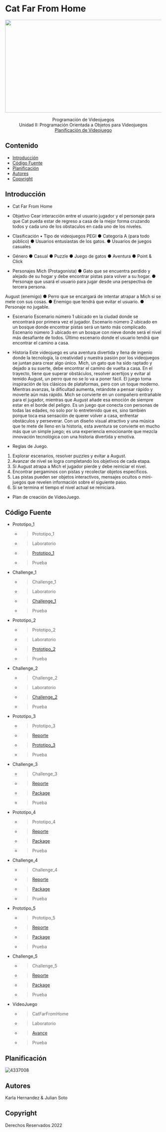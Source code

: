 # Cat Far From Home
<p align="center">
    <img src="https://denegocios.cl/wp-content/uploads/2022/10/Crear-Empresa-de-Video-Juegos.webp" alt="Logo" width=1200 height=300>

  <p align="center">
    Programación de Videojuegos
    <br>
    Unidad II: Programación Orientada a Objetos para Videojuegos
    <br>
    <a href="https://drive.google.com/file/d/17jj7xeQrpnFsnJnE_cHQTD7d29YkNPnV/view?usp=drive_link">Planificación de Videojuego</a>
  </p>
</p>


## Contenido

- [Introducción](#introducción)
- [Código Fuente](#código-fuente)
- [Planificación](#planificación)
- [Autores](#autores)
- [Copyright](#copyright)


## Introducción

- Cat Far From Home

- Objetivo
Cear interacción entre el usuario jugador y el personaje para que Cat pueda estar de regreso a casa de la mejor forma
cruzando todos y cada uno de los obstaculos en cada uno de los niveles.

- Clasificación
• Tipo de videojuegos PEGI
● Categoría A (para todo público)
● Usuarios entusiastas de los gatos. 
● Usuarios de juegos casuales

- Género 
● Casual 
● Puzzle 
● Juego de gatos 
● Aventura 
● Point & Click

- Personajes
Mich (Protagonista)
● Gato que se encuentra perdido y alejado de su hogar y debe encontrar pistas para 
volver a su hogar.
● Personaje que usará el usuario para jugar desde una perspectiva de tercera 
persona.

August (enemigo)
● Perro que se encargará de intentar atrapar a Mich si se mete con sus cosas.
● Enemigo que tendrá que evitar el usuario.
● Personaje no jugable. 

- Escenario
Escenario número 1 ubicado en la ciudad donde se encontrará por primera vez el jugador.
Escenario número 2 ubicado en un bosque donde encontrar pistas será un tanto más
complicado.
Escenario número 3 ubicado en un bosque con nieve donde será el nivel más desafiante de 
todos. Último escenario donde el usuario tendrá que encontrar el camino a casa.

- Historia
Este videojuego es una aventura divertida y llena de ingenio donde la tecnología, la 
creatividad y nuestra pasión por los videojuegos se juntan para crear algo único. Mich, un 
gato que ha sido raptado y dejado a su suerte, debe encontrar el camino de vuelta a casa. 
En el trayecto, tiene que superar obstáculos, resolver acertijos y evitar al temido August, un 
perro que no se lo va a poner fácil.
El juego toma inspiración de los clásicos de plataformas, pero con un toque moderno. 
Mientras avanzas, la dificultad aumenta, retándote a pensar rápido y moverte aún más 
rápido. Mich se convierte en un compañero entrañable para el jugador, mientras que August 
añade esa emoción de siempre estar en el borde del peligro.
Es un juego que conecta con personas de todas las edades, no solo por lo entretenido que 
es, sino también porque toca esa sensación de querer volver a casa, enfrentar obstáculos y 
perseverar. Con un diseño visual atractivo y una música que te mete de lleno en la historia, 
esta aventura se convierte en mucho más que un simple juego; es una experiencia 
emocionante que mezcla innovación tecnológica con una historia divertida y emotiva.

- Reglas de Juego.
1. Explorar escenarios, resolver puzzles y evitar a August.
2. Avanzar de nivel se logra completando los objetivos de cada etapa.
3. Si August atrapa a Mich el jugador pierde y debe reiniciar el nivel.
4. Encontrar pergaminos con pistas y recolectar objetos específicos.
5. Las pistas pueden ser objetos interactivos, mensajes ocultos o mini-juegos que 
revelen información sobre el siguiente paso.
6. Si se termina el tiempo el nivel actual se reiniciará.

- Plan de creación de VideoJuego.

## Código Fuente

* Prototipo_1
  * > Prototipo_1
  * > Laboratorio
  * > <a href="https://github.com/Entornos-Virtuales-N/Prototipo1-2Challenge1.git">Prototipo_1</a>
  * > Prueba
* Challenge_1
  * > Challenge_1
  * > Laboratorio
  * > <a href="https://github.com/Entornos-Virtuales-N/Prototipo1-2Challenge1.git">Challenge_1</a>
  * > Prueba
* Prototipo_2
  * > Prototipo_2
  * > Laboratorio
  * > <a href="https://github.com/Entornos-Virtuales-N/Prototipo1-2Challenge1.git">Prototipo_2</a>
  * > Prueba
* Challenge_2
  * > Challenge_2
  * > Laboratorio
  * > <a href="https://github.com/Entornos-Virtuales-N/Challenge_2.git">Challenge_2</a>
  * > Prueba
* Prototipo_3
  * > Prototipo_3
  * > <a href="https://drive.google.com/file/d/1NhIbRVqcW8mLAWNNVy98DM_IjQapYu5K/view?usp=drive_link">Reporte</a>
  * > <a href="https://github.com/Entornos-Virtuales-N/Prototipo_3.git">Prototipo_3</a>
  * > Prueba
* Challenge_3
  * > Challenge_3
  * > <a href="https://drive.google.com/file/d/1oyXq76E3Q_BijJOFeQrIgDUw0l1js7eV/view?usp=sharing">Reporte</a>
  * > <a href="https://drive.google.com/file/d/1JiJomKrMCuvgI907laVVkv4lH7-JXEMs/view?usp=sharing">Package</a>
  * > Prueba
* Prototipo_4
  * > Prototipo_4
  * > <a href="https://drive.google.com/file/d/1ffBg3ocW-e9xn5U19VYwUCvA1cHZadYQ/view?usp=drive_link">Reporte</a>
  * > <a href="https://drive.google.com/file/d/1v5ym6NQzWeKlHgqKkhVdbOIZpoVfIPf_/view?usp=drive_link">Package</a>
  * > Prueba
* Challenge_4
  * > Challenge_4
  * > <a href="https://drive.google.com/file/d/1Yemyx_mjgBeifwpL-BTCWHrNs8HzAqqU/view?usp=sharing">Reporte</a>
  * > <a href="https://drive.google.com/file/d/1SoQR3mMrNuA-__fOTW7_Tve2CrK85oBQ/view?usp=sharing">Package</a>
  * > Prueba
* Prototipo_5
  * > Prototipo_5
  * > <a href="https://drive.google.com/file/d/1fRjOP3nwb4KdGoZQ2oRX9hinyN-m4w83/view?usp=sharing">Reporte</a>
  * > <a href="https://drive.google.com/file/d/1stOkcEmFEgkE-fzeReQTtNmp3Wtc7uCd/view?usp=sharing">Package</a>
  * > Prueba
* Challenge_5
  * > Challenge_5
  * > <a href="https://drive.google.com/file/d/136MYogDewPfZoNKSlbP6aaK98l6XlVb3/view?usp=sharing">Reporte</a>
  * > <a href="https://drive.google.com/file/d/1fBtMJZMf9iFS5nzsrhq81k-PtoOX6pxq/view?usp=sharing">Package</a>
  * > Prueba
* VideoJuego
  * > CatFarFromHome
  * > Laboratorio
  * > <a href="https://xjulianx21.itch.io/cat-far-from-home">Avance</a>
  * > Prueba
## Planificación

![4337008]( )

## Autores
Karla Hernandez & Julian Soto

## Copyright
Derechos Reservados 2022
